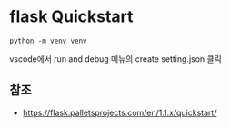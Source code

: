 # flask Quickstart

```
python -m venv venv
```

vscode에서 run and debug 메뉴의 create setting.json 클릭


## 참조
- https://flask.palletsprojects.com/en/1.1.x/quickstart/